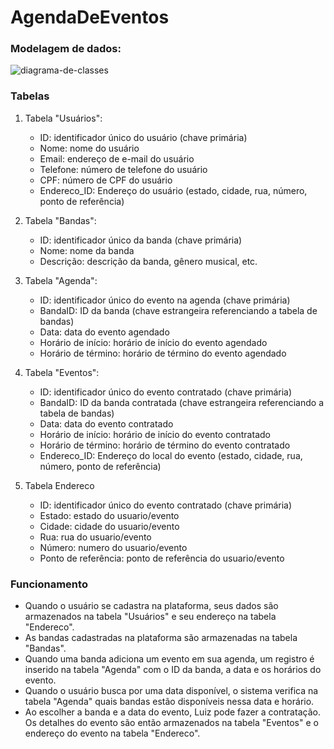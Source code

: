# AgendaDeEventos
### Modelagem de dados:

![diagrama-de-classes](https://github.com/uluizeduardo/AgendaDeEventos/blob/FEATURE/CREAT-0002/resources/diagrama-de-classes.png)

### Tabelas
1. Tabela "Usuários":
    - ID: identificador único do usuário (chave primária)
    - Nome: nome do usuário
    - Email: endereço de e-mail do usuário
    - Telefone: número de telefone do usuário
    - CPF: número de CPF do usuário
    - Endereco_ID: Endereço do usuário (estado, cidade, rua, número, ponto de referência)

2. Tabela "Bandas":
    - ID: identificador único da banda (chave primária)
    - Nome: nome da banda
    - Descrição: descrição da banda, gênero musical, etc.

3. Tabela "Agenda":
    - ID: identificador único do evento na agenda (chave primária)
    - BandaID: ID da banda (chave estrangeira referenciando a tabela de bandas)
    - Data: data do evento agendado
    - Horário de início: horário de início do evento agendado
    - Horário de término: horário de término do evento agendado

4. Tabela "Eventos":
    - ID: identificador único do evento contratado (chave primária)
    - BandaID: ID da banda contratada (chave estrangeira referenciando a tabela de bandas)
    - Data: data do evento contratado
    - Horário de início: horário de início do evento contratado
    - Horário de término: horário de término do evento contratado
    - Endereco_ID: Endereço do local do evento (estado, cidade, rua, número, ponto de referência)

5. Tabela Endereco
    - ID: identificador único do evento contratado (chave primária)
    - Estado: estado do usuario/evento
    - Cidade: cidade do usuario/evento
    - Rua: rua do usuario/evento
    - Número: numero do usuario/evento
    - Ponto de referência: ponto de referência do usuario/evento

### Funcionamento

- Quando o usuário se cadastra na plataforma, seus dados são armazenados na tabela "Usuários" e 
seu endereço na tabela "Endereco".
- As bandas cadastradas na plataforma são armazenadas na tabela "Bandas".
- Quando uma banda adiciona um evento em sua agenda, um registro é inserido na tabela "Agenda" com o ID da banda, a data e os horários do evento.
- Quando o usuário busca por uma data disponível, o sistema verifica na tabela "Agenda" quais bandas estão disponíveis nessa data e horário.
- Ao escolher a banda e a data do evento, Luiz pode fazer a contratação. Os detalhes do evento são então armazenados na tabela "Eventos" e
  o endereço  do evento na tabela "Endereco".







